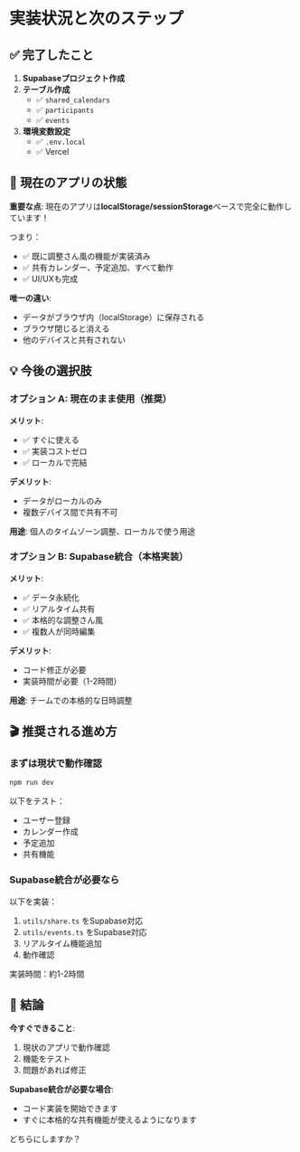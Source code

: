 # 実装状況と次のステップ

## ✅ 完了したこと

1. **Supabaseプロジェクト作成**
2. **テーブル作成**
   - ✅ `shared_calendars`
   - ✅ `participants`
   - ✅ `events`
3. **環境変数設定**
   - ✅ `.env.local`
   - ✅ Vercel

## 🎯 現在のアプリの状態

**重要な点**: 現在のアプリは**localStorage/sessionStorage**ベースで完全に動作しています！

つまり：
- ✅ 既に調整さん風の機能が実装済み
- ✅ 共有カレンダー、予定追加、すべて動作
- ✅ UI/UXも完成

**唯一の違い**:
- データがブラウザ内（localStorage）に保存される
- ブラウザ閉じると消える
- 他のデバイスと共有されない

## 💡 今後の選択肢

### オプション A: 現在のまま使用（推奨）

**メリット**:
- ✅ すぐに使える
- ✅ 実装コストゼロ
- ✅ ローカルで完結

**デメリット**:
- データがローカルのみ
- 複数デバイス間で共有不可

**用途**: 個人のタイムゾーン調整、ローカルで使う用途

### オプション B: Supabase統合（本格実装）

**メリット**:
- ✅ データ永続化
- ✅ リアルタイム共有
- ✅ 本格的な調整さん風
- ✅ 複数人が同時編集

**デメリット**:
- コード修正が必要
- 実装時間が必要（1-2時間）

**用途**: チームでの本格的な日時調整

## 🎬 推奨される進め方

### まずは現状で動作確認

```bash
npm run dev
```

以下をテスト：
- ユーザー登録
- カレンダー作成
- 予定追加
- 共有機能

### Supabase統合が必要なら

以下を実装：
1. `utils/share.ts` をSupabase対応
2. `utils/events.ts` をSupabase対応
3. リアルタイム機能追加
4. 動作確認

実装時間：約1-2時間

## 📝 結論

**今すぐできること**:
1. 現状のアプリで動作確認
2. 機能をテスト
3. 問題があれば修正

**Supabase統合が必要な場合**:
- コード実装を開始できます
- すぐに本格的な共有機能が使えるようになります

どちらにしますか？

